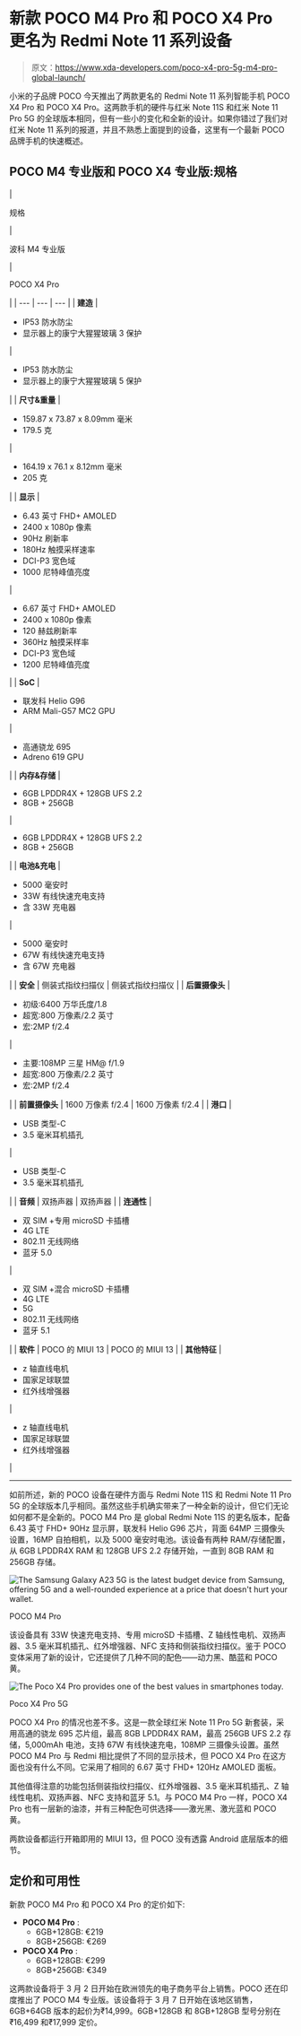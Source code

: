 # 新款 POCO M4 Pro 和 POCO X4 Pro 更名为 Redmi Note 11 系列设备

> 原文：<https://www.xda-developers.com/poco-x4-pro-5g-m4-pro-global-launch/>

小米的子品牌 POCO 今天推出了两款更名的 Redmi Note 11 系列智能手机 POCO X4 Pro 和 POCO X4 Pro。这两款手机的硬件与红米 Note 11S 和红米 Note 11 Pro 5G 的全球版本相同，但有一些小的变化和全新的设计。如果你错过了我们对红米 Note 11 系列的报道，并且不熟悉上面提到的设备，这里有一个最新 POCO 品牌手机的快速概述。

## POCO M4 专业版和 POCO X4 专业版:规格

| 

规格

 | 

波科 M4 专业版

 | 

POCO X4 Pro

 |
| --- | --- | --- |
| **建造** | 

*   IP53 防水防尘
*   显示器上的康宁大猩猩玻璃 3 保护

 | 

*   IP53 防水防尘
*   显示器上的康宁大猩猩玻璃 5 保护

 |
| **尺寸&重量** | 

*   159.87 x 73.87 x 8.09mm 毫米
*   179.5 克

 | 

*   164.19 x 76.1 x 8.12mm 毫米
*   205 克

 |
| **显示** | 

*   6.43 英寸 FHD+ AMOLED
*   2400 x 1080p 像素
*   90Hz 刷新率
*   180Hz 触摸采样速率
*   DCI-P3 宽色域
*   1000 尼特峰值亮度

 | 

*   6.67 英寸 FHD+ AMOLED
*   2400 x 1080p 像素
*   120 赫兹刷新率
*   360Hz 触摸采样率
*   DCI-P3 宽色域
*   1200 尼特峰值亮度

 |
| **SoC** | 

*   联发科 Helio G96
*   ARM Mali-G57 MC2 GPU

 | 

*   高通骁龙 695
*   Adreno 619 GPU

 |
| **内存&存储** | 

*   6GB LPDDR4X + 128GB UFS 2.2
*   8GB + 256GB

 | 

*   6GB LPDDR4X + 128GB UFS 2.2
*   8GB + 256GB

 |
| **电池&充电** | 

*   5000 毫安时
*   33W 有线快速充电支持
*   含 33W 充电器

 | 

*   5000 毫安时
*   67W 有线快速充电支持
*   含 67W 充电器

 |
| **安全** | 侧装式指纹扫描仪 | 侧装式指纹扫描仪 |
| **后置摄像头** | 

*   初级:6400 万华氏度/1.8
*   超宽:800 万像素/2.2 英寸
*   宏:2MP f/2.4

 | 

*   主要:108MP 三星 HM@ f/1.9
*   超宽:800 万像素/2.2 英寸
*   宏:2MP f/2.4

 |
| **前置摄像头** | 1600 万像素 f/2.4 | 1600 万像素 f/2.4 |
| **港口** | 

*   USB 类型-C
*   3.5 毫米耳机插孔

 | 

*   USB 类型-C
*   3.5 毫米耳机插孔

 |
| **音频** | 双扬声器 | 双扬声器 |
| **连通性** | 

*   双 SIM +专用 microSD 卡插槽
*   4G LTE
*   802.11 无线网络
*   蓝牙 5.0

 | 

*   双 SIM +混合 microSD 卡插槽
*   4G LTE
*   5G
*   802.11 无线网络
*   蓝牙 5.1

 |
| **软件** | POCO 的 MIUI 13 | POCO 的 MIUI 13 |
| **其他特征** | 

*   z 轴直线电机
*   国家足球联盟
*   红外线增强器

 | 

*   z 轴直线电机
*   国家足球联盟
*   红外线增强器

 |

* * *

如前所述，新的 POCO 设备在硬件方面与 Redmi Note 11S 和 Redmi Note 11 Pro 5G 的全球版本几乎相同。虽然这些手机确实带来了一种全新的设计，但它们无论如何都不是全新的。POCO M4 Pro 是 global Redmi Note 11S 的更名版本，配备 6.43 英寸 FHD+ 90Hz 显示屏，联发科 Helio G96 芯片，背面 64MP 三摄像头设置，16MP 自拍相机，以及 5000 毫安时电池。该设备有两种 RAM/存储配置，从 6GB LPDDR4X RAM 和 128GB UFS 2.2 存储开始，一直到 8GB RAM 和 256GB 存储。

 <picture>![The Samsung Galaxy A23 5G is the latest budget device from Samsung, offering 5G and a well-rounded experience at a price that doesn't hurt your wallet.](img/d12e0c83181c718f93bc0cb33728ccfc.png)</picture> 

POCO M4 Pro

该设备具有 33W 快速充电支持、专用 microSD 卡插槽、Z 轴线性电机、双扬声器、3.5 毫米耳机插孔、红外增强器、NFC 支持和侧装指纹扫描仪。鉴于 POCO 变体采用了新的设计，它还提供了几种不同的配色——动力黑、酷蓝和 POCO 黄。

 <picture>![The Poco X4 Pro provides one of the best values in smartphones today.](img/9e02512d43e8a28ea7767b11156df03e.png)</picture> 

Poco X4 Pro 5G

POCO X4 Pro 的情况也差不多。这是一款全球红米 Note 11 Pro 5G 新套装，采用高通的骁龙 695 芯片组，最高 8GB LPDDR4X RAM，最高 256GB UFS 2.2 存储，5,000mAh 电池，支持 67W 有线快速充电，108MP 三摄像头设置。虽然 POCO M4 Pro 与 Redmi 相比提供了不同的显示技术，但 POCO X4 Pro 在这方面也没有什么不同。它采用了相同的 6.67 英寸 FHD+ 120Hz AMOLED 面板。

其他值得注意的功能包括侧装指纹扫描仪、红外增强器、3.5 毫米耳机插孔、Z 轴线性电机、双扬声器、NFC 支持和蓝牙 5.1。与 POCO M4 Pro 一样，POCO X4 Pro 也有一层新的油漆，并有三种配色可供选择——激光黑、激光蓝和 POCO 黄。

两款设备都运行开箱即用的 MIUI 13，但 POCO 没有透露 Android 底层版本的细节。

## 定价和可用性

新款 POCO M4 Pro 和 POCO X4 Pro 的定价如下:

*   **POCO M4 Pro** :
    *   6GB+128GB: €219
    *   8GB+256GB: €269
*   **POCO X4 Pro** :
    *   6GB+128GB: €299
    *   8GB+256GB: €349

这两款设备将于 3 月 2 日开始在欧洲领先的电子商务平台上销售。POCO 还在印度推出了 POCO M4 专业版。该设备将于 3 月 7 日开始在该地区销售，6GB+64GB 版本的起价为₹14,999。6GB+128GB 和 8GB+128GB 型号分别在₹16,499 和₹17,999 定价。
